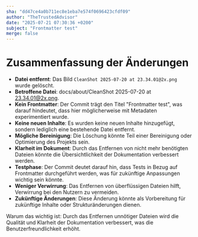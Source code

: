 ```yaml
---
sha: "dd47ce4a0b711ec8e1eba7e574f0696423cfdf09"
author: "TheTrustedAdvisor"
date: "2025-07-21 07:30:36 +0200"
subject: "Frontmatter test"
merge: false
---
```


# Zusammenfassung der Änderungen

- **Datei entfernt**: Das Bild `CleanShot 2025-07-20 at 23.34.01@2x.png` wurde gelöscht.
- **Betroffene Datei**: docs/about/CleanShot 2025-07-20 at 23.34.01@2x.png.
- **Kein Frontmatter**: Der Commit trägt den Titel "Frontmatter test", was darauf hindeutet, dass hier möglicherweise mit Metadaten experimentiert wurde.
- **Keine neuen Inhalte**: Es wurden keine neuen Inhalte hinzugefügt, sondern lediglich eine bestehende Datei entfernt.
- **Mögliche Bereinigung**: Die Löschung könnte Teil einer Bereinigung oder Optimierung des Projekts sein.
- **Klarheit im Dokument**: Durch das Entfernen von nicht mehr benötigten Dateien könnte die Übersichtlichkeit der Dokumentation verbessert werden.
- **Testphase**: Der Commit deutet darauf hin, dass Tests in Bezug auf Frontmatter durchgeführt werden, was für zukünftige Anpassungen wichtig sein könnte.
- **Weniger Verwirrung**: Das Entfernen von überflüssigen Dateien hilft, Verwirrung bei den Nutzern zu vermeiden.
- **Zukünftige Änderungen**: Diese Änderung könnte als Vorbereitung für zukünftige Inhalte oder Strukturänderungen dienen.

Warum das wichtig ist: Durch das Entfernen unnötiger Dateien wird die Qualität und Klarheit der Dokumentation verbessert, was die Benutzerfreundlichkeit erhöht.

